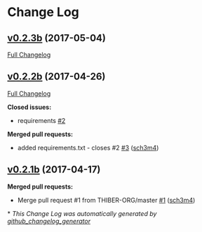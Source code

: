 # Change Log

## [v0.2.3b](https://github.com/THIBER-ORG/userline/tree/v0.2.3b) (2017-05-04)
[Full Changelog](https://github.com/THIBER-ORG/userline/compare/v0.2.2b...v0.2.3b)

## [v0.2.2b](https://github.com/THIBER-ORG/userline/tree/v0.2.2b) (2017-04-26)
[Full Changelog](https://github.com/THIBER-ORG/userline/compare/v0.2.1b...v0.2.2b)

**Closed issues:**

- requirements [\#2](https://github.com/THIBER-ORG/userline/issues/2)

**Merged pull requests:**

- added requirements.txt - closes \#2 [\#3](https://github.com/THIBER-ORG/userline/pull/3) ([sch3m4](https://github.com/sch3m4))

## [v0.2.1b](https://github.com/THIBER-ORG/userline/tree/v0.2.1b) (2017-04-17)
**Merged pull requests:**

- Merge pull request \#1 from THIBER-ORG/master [\#1](https://github.com/THIBER-ORG/userline/pull/1) ([sch3m4](https://github.com/sch3m4))



\* *This Change Log was automatically generated by [github_changelog_generator](https://github.com/skywinder/Github-Changelog-Generator)*